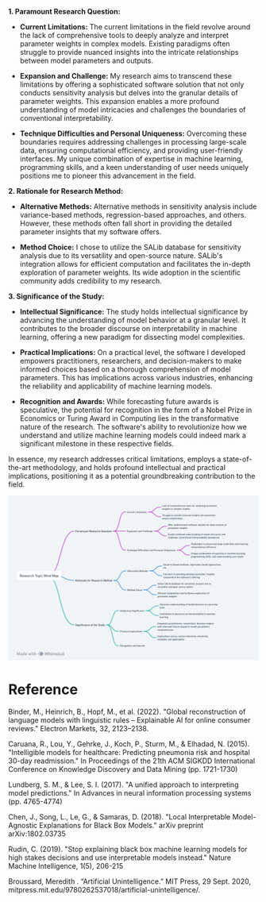**1. Paramount Research Question:**
   - **Current Limitations:** The current limitations in the field revolve around the lack of comprehensive tools to deeply analyze and interpret parameter weights in complex models. Existing paradigms often struggle to provide nuanced insights into the intricate relationships between model parameters and outputs.
   - **Expansion and Challenge:** My research aims to transcend these limitations by offering a sophisticated software solution that not only conducts sensitivity analysis but delves into the granular details of parameter weights. This expansion enables a more profound understanding of model intricacies and challenges the boundaries of conventional interpretability.

   - **Technique Difficulties and Personal Uniqueness:** Overcoming these boundaries requires addressing challenges in processing large-scale data, ensuring computational efficiency, and providing user-friendly interfaces. My unique combination of expertise in machine learning, programming skills, and a keen understanding of user needs uniquely positions me to pioneer this advancement in the field.

**2. Rationale for Research Method:**
   - **Alternative Methods:** Alternative methods in sensitivity analysis include variance-based methods, regression-based approaches, and others. However, these methods often fall short in providing the detailed parameter insights that my software offers.

   - **Method Choice:** I chose to utilize the SALib database for sensitivity analysis due to its versatility and open-source nature. SALib's integration allows for efficient computation and facilitates the in-depth exploration of parameter weights. Its wide adoption in the scientific community adds credibility to my research.

**3. Significance of the Study:**
   - **Intellectual Significance:** The study holds intellectual significance by advancing the understanding of model behavior at a granular level. It contributes to the broader discourse on interpretability in machine learning, offering a new paradigm for dissecting model complexities.

   - **Practical Implications:** On a practical level, the software I developed empowers practitioners, researchers, and decision-makers to make informed choices based on a thorough comprehension of model parameters. This has implications across various industries, enhancing the reliability and applicability of machine learning models.

   - **Recognition and Awards:** While forecasting future awards is speculative, the potential for recognition in the form of a Nobel Prize in Economics or Turing Award in Computing lies in the transformative nature of the research. The software's ability to revolutionize how we understand and utilize machine learning models could indeed mark a significant milestone in these respective fields.

In essence, my research addresses critical limitations, employs a state-of-the-art methodology, and holds profound intellectual and practical implications, positioning it as a potential groundbreaking contribution to the field.

<img src="method.png" alt="Abstract Word Cloud">

# Reference
Binder, M., Heinrich, B., Hopf, M., et al. (2022). "Global reconstruction of language models with linguistic rules – Explainable AI for online consumer reviews." Electron Markets, 32, 2123–2138.

Caruana, R., Lou, Y., Gehrke, J., Koch, P., Sturm, M., & Elhadad, N. (2015). "Intelligible models for healthcare: Predicting pneumonia risk and hospital 30-day readmission." In Proceedings of the 21th ACM SIGKDD International Conference on Knowledge Discovery and Data Mining (pp. 1721-1730)

Lundberg, S. M., & Lee, S. I. (2017). "A unified approach to interpreting model predictions." In Advances in neural information processing systems (pp. 4765-4774)

Chen, J., Song, L., Le, G., & Samaras, D. (2018). "Local Interpretable Model-Agnostic Explanations for Black Box Models." arXiv preprint arXiv:1802.03735

Rudin, C. (2019). "Stop explaining black box machine learning models for high stakes decisions and use interpretable models instead." Nature Machine Intelligence, 1(5), 206-215

Broussard, Meredith . “Artificial Unintelligence.” MIT Press, 29 Sept. 2020, mitpress.mit.edu/9780262537018/artificial-unintelligence/.

